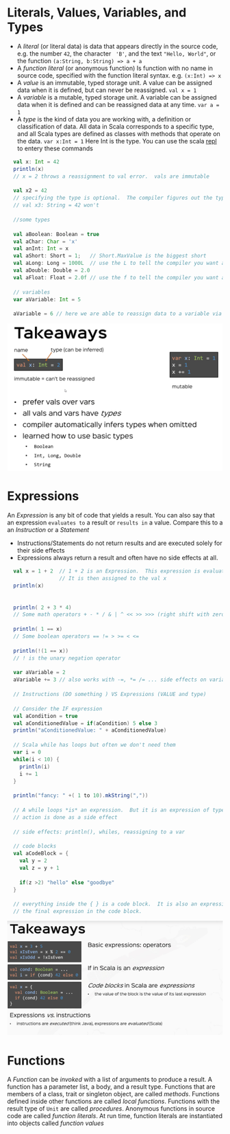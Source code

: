 # Literals, Values, Variables, and Types

* A _literal_ (or literal data) is data that appears directly in the source code, e.g. the number ```42```, the character ``` 'B'```, and the text ```"Hello, World"```, or the function ```(a:String, b:String) => a + a```
* A _function literal_ (or anonymous function) Is function with no name in source code, specified with the function literal syntax.  e.g. ```(x:Int) => x```
* A _value_ is an immutable, typed storage unit. A value can be assigned data when it is defined, but can never be reassigned.  ```val x = 1```
* A _variable_ is a mutable, typed storage unit.  A variable can be assigned data when it is defined and can be reassigned data at any time.  ```var a = 1```
* A _type_ is the kind of data you are working with, a definition or classification of data.  All data in Scala corresponds to a specific type, and all Scala types are defined as classes with methods that operate on the data.  ```var x:Int = 1``` Here Int is the type.  You can use the scala [repl](./repl.md) to entery these commands

```scala
  val x: Int = 42
  println(x)
  // x = 2 throws a reassignment to val error.  vals are immutable

  val x2 = 42
  // specifying the type is optional.  The compiler figures out the type from type inference
  // val x3: String = 42 won't

  //some types

  val aBoolean: Boolean = true
  val aChar: Char = 'x'
  val anInt: Int = x
  val aShort: Short = 1;   // Short.MaxValue is the biggest short
  val aLong: Long = 1000L  // use the L to tell the compiler you want a Long not an Int
  val aDouble: Double = 2.0
  val aFloat: Float = 2.0f // use the f to tell the compiler you want a Float not a Double

  // variables
  var aVariable: Int = 5

  aVariable = 6 // here we are able to reassign data to a variable via a side-effect

```

![Values, Variables, Types](./imgs/rtjvmValuesVariablesTypes.png)

# Expressions

An _Expression_ is any bit of code that yields a result.  You can also say that an expression `evaluates to` a result or `results in` a value. Compare this to a an _Instruction_ or a _Statement_

* Instructions/Statements do not return results and are executed solely for their side effects
* Expressions always return a result and often have no side effects at all.

```scala
  val x = 1 + 2  // 1 + 2 is an Expression.  This expression is evaluated to the value 3 and has type Int
                 // It is then assigned to the val x
  println(x)


  println( 2 + 3 * 4)
  // Some math operators + - * / & | ^ << >> >>> (right shift with zero extension)

  println( 1 == x)
  // Some boolean operators == != > >= < <=

  println(!(1 == x))
  // ! is the unary negation operator

  var aVariable = 2
  aVariable += 3 // also works with -=, *= /= ... side effects on variables

  // Instructions (DO something ) VS Expressions (VALUE and type)

  // Consider the IF expression
  val aCondition = true
  val aConditionedValue = if(aCondition) 5 else 3
  println("aConditionedValue: " + aConditionedValue)

  // Scala while has loops but often we don't need them
  var i = 0
  while(i < 10) {
    println(i)
    i += 1
  }

  println("fancy: " +( 1 to 10).mkString(","))

  // A while loops *is* an expression.  But it is an expression of type Unit, and there
  // action is done as a side effect

  // side effects: println(), whiles, reassigning to a var

  // code blocks
  val aCodeBlock = {
    val y = 2
    val z = y + 1

    if(z >2) "hello" else "goodbye"
  }

  // everything inside the { } is a code block.  It is also an expression, it value is the value of
  // the final expression in the code block.
```

![Expressions](./imgs/rtjvmExpressions.png)

# Functions

A _Function_ can be _invoked_ with a list of arguments to produce a result.  A function has a parameter list, a body, and a result type.  Functions that are members of a class, trait or singleton object, are called _methods_.  Functions defined inside other functions are called _local functions_.  Functions with the result type of `Unit` are called _procedures_.  Anonymous functions in source code are called _function literals_.   At run time, function literals are instantiated into objects called _function values_

